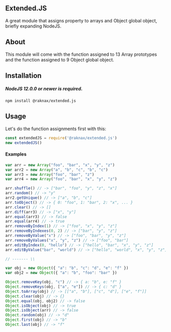 ## Extended.JS
A great module that assigns property to arrays and Object global object, briefly expanding NodeJS.
## About
This module will come with the function assigned to 13 Array prototypes and the function assigned to 9 Object global object.
## Installation
##### NodeJS 12.0.0 or newer is required.
`npm install @raknax/extended.js`
## Usage
Let's do the function assignments first with this:
```js
const extendedJS = require('@raknax/extended.js')
new extendedJS()
```
#### Examples
```js
var arr = new Array("foo", "bar", "x", "y", "z")
var arr2 = new Array("a", "b", "c", "b", "c")
var arr3 = new Array("foo", "bar", "z")
var arr4 = new Array("foo", "bar", "x", "y", "z")

arr.shuffle() // -> ["bar", "foo", "y", "z", "x"]
arr.random() // -> "y"
arr2.getUnique() // -> ["a", "b", "c"]
arr.toObject() // -> { 0: "foo", 1: "bar", 2: "x", ... }
arr.clear() // -> []
arr.diff(arr3) // -> ["x", "y"]
arr.equal(arr3) // -> false
arr.equal(arr4) // -> true
arr.removeByIndex(1) // -> ["foo", "x", "y", "z"]
arr.removeByIndexes(0, 2) // -> ["bar", "y", "z"]
arr.removeByValue("x") // -> ["foo", "bar", "y", "z"]
arr.removeByValues("x", "y", "z") // -> ["foo", "bar"]
arr.editByIndex(0, "hello") // -> ["hello", "bar", "x", "y", "z"]
arr.editByValue("bar", "world") // -> ["hello", "world", "x", "y", "z"]

// ------- \\

var obj = new Object({ "a": "b", "c": "d", "e": "f" })
var obj2 = new Object({ "a": "b", "foo": "bar" })

Object.removeKey(obj, "c") // -> { a: "b", e: "f" }
Object.removeKeys(obj, ["a", "e"]) // -> { c: "d" }
Object.toArray(obj) // -> [["a", "b"], ["c", "d"], ["e", "f"]]
Object.clear(obj) // -> {}
Object.equal(obj, obj2) // -> false
Object.isObject(obj) // -> true
Object.isObject(arr) // -> false
Object.random(obj) // -> "d"
Object.first(obj) // -> "b"
Object.last(obj) // -> "f"
```

